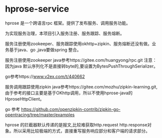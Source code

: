 # hprose-service

hprose 是一个跨语言rpc 框架。提供了发布服务、调用服务功能。

为实现服务治理，本项目引入服务注册、服务跟踪、服务熔断。

服务注册使用zookeeper、服务跟踪使用okhttp+zipkin、服务熔断还没有做。业务基于java、go ,java要做spring 整合。

服务注册使用zookeeper
  java参考https://gitee.com/huangyong/rpc.git
  注意：因为java 默认序列化不是直接转byte的,要设置为BytesPushThroughSerializer。
  
  go参考https://www.v2ex.com/t/440662
  
服务调用跟踪使用zipkin
  java参考https://gitee.com/mozhu/zipkin-learning.git,由于参考的接口主要是基于OKhttp调用，所以不使用hprose-java的HproseHttpClient。
  
  go 参考 https://github.com/openzipkin-contrib/zipkin-go-opentracing/tree/master/examples

hprose 的拦截器默认传递的是报文,比较难获取http.request  http.response对象。所以采用比较极端的方式，直接重写服务响应部分和客户端的请求部分。
